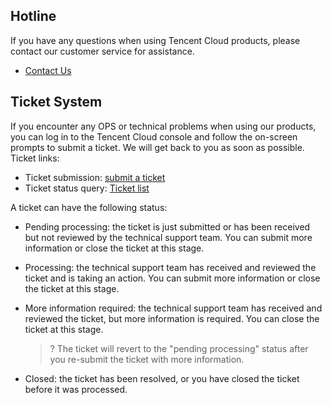 ## Hotline

If you have any questions when using Tencent Cloud products, please contact our customer service for assistance.

- [Contact Us](https://intl.cloud.tencent.com/contact-us)

## Ticket System

If you encounter any OPS or technical problems when using our products, you can log in to the Tencent Cloud console and follow the on-screen prompts to submit a ticket. We will get back to you as soon as possible.
Ticket links:

- Ticket submission: [submit a ticket](https://console.cloud.tencent.com/workorder/category)
- Ticket status query: [Ticket list](https://console.cloud.tencent.com/workorder)

A ticket can have the following status:

- Pending processing: the ticket is just submitted or has been received but not reviewed by the technical support team. You can submit more information or close the ticket at this stage.
- Processing: the technical support team has received and reviewed the ticket and is taking an action. You can submit more information or close the ticket at this stage.
- More information required: the technical support team has received and reviewed the ticket, but more information is required. You can close the ticket at this stage.
  
  >? The ticket will revert to the "pending processing" status after you re-submit the ticket with more information.
- Closed: the ticket has been resolved, or you have closed the ticket before it was processed.
